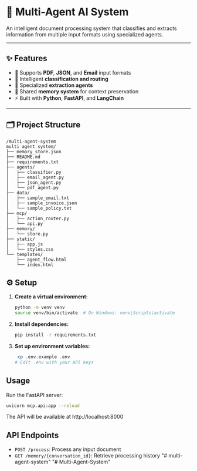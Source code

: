 # 🤖 Multi-Agent AI System

An intelligent document processing system that classifies and extracts information from multiple input formats using specialized agents.

---

## ✨ Features

- 📄 Supports **PDF**, **JSON**, and **Email** input formats  
- 🧠 Intelligent **classification and routing**  
- 🤹 Specialized **extraction agents**  
- 🧬 Shared **memory system** for context preservation  
- ⚡ Built with **Python**, **FastAPI**, and **LangChain**  

---

## 🗂️ Project Structure

```
/multi-agent-system
multi agent system/
├── memory_store.json
├── README.md
├── requirements.txt
├── agents/
│   ├── classifier.py
│   ├── email_agent.py
│   ├── json_agent.py
│   └── pdf_agent.py
├── data/
│   ├── sample_email.txt
│   ├── sample_invoice.json
│   └── sample_policy.txt
├── mcp/
│   ├── action_router.py
│   └── api.py
├── memory/
│   └── store.py
├── static/
│   ├── app.js
│   └── styles.css
└── templates/
    ├── agent_flow.html
    └── index.html
```

## ⚙️ Setup

1. **Create a virtual environment:**
   ```bash
   python -m venv venv
   source venv/bin/activate  # On Windows: venv\Scripts\activate


2. **Install dependencies:**
   ```bash
   pip install -r requirements.txt
   ```

3. **Set up environment variables:**
   ```bash
    cp .env.example .env
   # Edit .env with your API keys
   ```

## Usage

Run the FastAPI server:
```bash
uvicorn mcp.api:app --reload
```

The API will be available at http://localhost:8000

## API Endpoints

- `POST /process`: Process any input document
- `GET /memory/{conversation_id}`: Retrieve processing history
"# multi-agent-system" 
"# Multi-Agent-System" 
